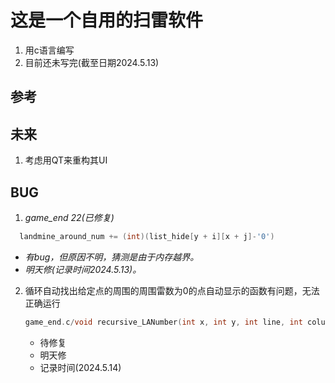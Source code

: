 # 这是一个自用的扫雷软件

1. 用c语言编写
2. 目前还未写完(截至日期2024.5.13)





## 参考







## 未来

1. 考虑用QT来重构其UI

 ## BUG

1. *game_end     22(已修复)* 

```c
  landmine_around_num += (int)(list_hide[y + i][x + j]-'0')
```

- *有bug，但原因不明，猜测是由于内存越界。*
- *明天修(记录时间2024.5.13)。*

2. 循环自动找出给定点的周围的周围雷数为0的点自动显示的函数有问题，无法正确运行

   ```c
   game_end.c/void recursive_LANumber(int x, int y, int line, int column, char **list_hide, char **list)有问题。
   ```

   - 待修复
   - 明天修
   - 记录时间(2024.5.14)

   

   

   



